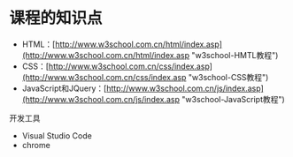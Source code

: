 # 课程的知识点

* HTML：[http://www.w3school.com.cn/html/index.asp](http://www.w3school.com.cn/html/index.asp "w3school-HMTL教程")
* CSS：[http://www.w3school.com.cn/css/index.asp](http://www.w3school.com.cn/css/index.asp "w3school-CSS教程")
* JavaScript和JQuery：[http://www.w3school.com.cn/js/index.asp](http://www.w3school.com.cn/js/index.asp "w3school-JavaScript教程")

开发工具

* Visual Studio Code
* chrome



